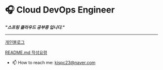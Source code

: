 # 🎧 Cloud DevOps Engineer

***"스프링 클라우드 공부중 입니다."***
***
<!-- -->
[개인블로그](https://developer-jh.tistory.com/)
<!-- -->
[README.md 작성요령](https://developer-jh.tistory.com/13)
<!-- -->
- 📫 How to reach me: kispc23@naver.com


<!--
**JHGIVENCHY/JHGIVENCHY** is a ✨ _special_ ✨ repository because its `README.md` (this file) appears on your GitHub profile.

Here are some ideas to get you started:

- 🔭 I’m currently working on ...
- 🌱 I’m currently learning ...
- 👯 I’m looking to collaborate on ...
- 🤔 I’m looking for help with ...
- 💬 Ask me about ...
- 📫 How to reach me: ...
- 😄 Pronouns: ...
- ⚡ Fun fact: ...
-->

